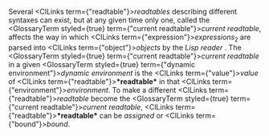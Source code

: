  



Several <ClLinks  term={"readtable"}><i>readtables</i></ClLinks> describing different syntaxes can exist, but at any given time only one, called the <GlossaryTerm styled={true} term={"current readtable"}><i>current readtable</i></GlossaryTerm>, affects the way in which <ClLinks  term={"expression"}><i>expressions</i></ClLinks><sub>2</sub> are parsed into <ClLinks  term={"object"}><i>objects</i></ClLinks> by the *Lisp reader* . The <GlossaryTerm styled={true} term={"current readtable"}><i>current readtable</i></GlossaryTerm> in a given <GlossaryTerm styled={true} term={"dynamic environment"}><i>dynamic environment</i></GlossaryTerm> is the <ClLinks  term={"value"}><i>value</i></ClLinks> of <ClLinks  term={"readtable"}><b>\*readtable\*</b></ClLinks> in that <ClLinks  term={"environment"}><i>environment</i></ClLinks>. To make a different <ClLinks  term={"readtable"}><i>readtable</i></ClLinks> become the <GlossaryTerm styled={true} term={"current readtable"}><i>current readtable</i></GlossaryTerm>, <ClLinks  term={"readtable"}><b>\*readtable\*</b></ClLinks> can be *assigned* or <ClLinks  term={"bound"}><i>bound</i></ClLinks>. 



